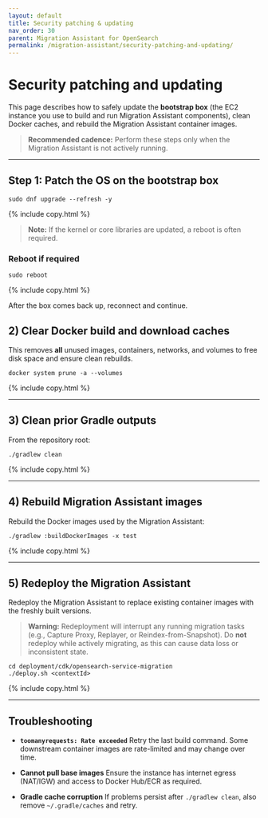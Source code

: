 ```yaml
---
layout: default
title: Security patching & updating
nav_order: 30
parent: Migration Assistant for OpenSearch
permalink: /migration-assistant/security-patching-and-updating/
---
```


# Security patching and updating

This page describes how to safely update the **bootstrap box** (the EC2 instance you use to build and run Migration Assistant components), clean Docker caches, and rebuild the Migration Assistant container images.

> **Recommended cadence:** Perform these steps only when the Migration Assistant is not actively running.

---

## Step 1: Patch the OS on the bootstrap box

```shell
sudo dnf upgrade --refresh -y
```
{% include copy.html %}

> **Note:** If the kernel or core libraries are updated, a reboot is often required.

### Reboot if required

```shell
sudo reboot
```
{% include copy.html %}

After the box comes back up, reconnect and continue.


## 2) Clear Docker build and download caches

This removes **all** unused images, containers, networks, and volumes to free disk space and ensure clean rebuilds.

```shell
docker system prune -a --volumes
```
{% include copy.html %}

---

## 3) Clean prior Gradle outputs

From the repository root:

```shell
./gradlew clean
```
{% include copy.html %}

---

## 4) Rebuild Migration Assistant images

Rebuild the Docker images used by the Migration Assistant:

```shell
./gradlew :buildDockerImages -x test
```
{% include copy.html %}

---

## 5) Redeploy the Migration Assistant

Redeploy the Migration Assistant to replace existing container images with the freshly built versions.

> **Warning:** Redeployment will interrupt any running migration tasks (e.g., Capture Proxy, Replayer, or Reindex-from-Snapshot).
> Do **not** redeploy while actively migrating, as this can cause data loss or inconsistent state.

```shell
cd deployment/cdk/opensearch-service-migration
./deploy.sh <contextId>
```
{% include copy.html %}

---

## Troubleshooting

* **`toomanyrequests: Rate exceeded`**
  Retry the last build command. Some downstream container images are rate-limited and may change over time.

* **Cannot pull base images**
  Ensure the instance has internet egress (NAT/IGW) and access to Docker Hub/ECR as required.

* **Gradle cache corruption**
  If problems persist after `./gradlew clean`, also remove `~/.gradle/caches` and retry.